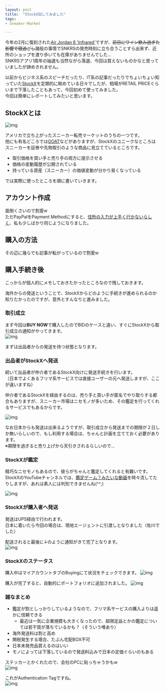 ```yaml
---
layout: post
title:  "StockX試してみました"
tags:
- Sneaker-Market

---
```


今年の2月に復刻された[Air Jordan 6 'Infrared'](https://www.nike.com/jp/launch/t/air-jordan-6-retro-og-infrared/)ですが、~~前日にワイン飲み過ぎた影響で寝過ごし~~諸般の事情でSNKRSの発売時刻に立ち合うことすら出来ず、近所のショップを渡り歩いても在庫がありませんでした…  
SNKRSアプリ1周年の抽選も当然ながら落選、今回は買えないものかなと思っていましたが諦めきれません。

以前からビジネス系のスピーチだったり、IT系の記事だったりでちょいちょい知っていた[StockX](https://stockx.com)を定期的に眺めている日々でしたが、相場がRETAIL PRICEぐらいまで下落したこともあって、今回初めて使ってみました。  
今回は簡単にレポートしてみたいと思います。

## StockXとは
![img](https://watarusuzuki.github.io/assets/images/myshoes/StockX.png)  

アメリカで立ち上がったスニーカー転売マーケットのうちの一つです。  
他にも有名どころでは[GOAT](https://www.goat.com)などがありますが、StockXのユニークなところはスニーカーを証券や先物取引のような商品に見立てているところです。
- 取引価格を買い手と売り手の両方に提示させる
- 価格の変動履歴が公開されている
- 持っている資産（スニーカー）の価値変動が分かり易くなっている

では実際に使ったところを順に書いていきます。

## アカウント作成

面倒くさいので割愛w  
ただPayPalをPayment Methodにすると、[住所の入力が上手く行かないらしく](https://detail.chiebukuro.yahoo.co.jp/qa/question_detail/q11199075366)、私も少しばかり同じようになりました。  


## 購入の方法

その辺に幾らでも記事が転がっているので割愛w

## 購入手続き後

こっからが個人的にメモしておきたかったところなので残しておきます。

海外からの発送ということで、StockXからどのように手続きが進められるのか知りたかったのですが、意外とすんなりと進みました。

### 取引成立

まず今回は**BUY NOW**で購入したのでBIDのケースと違い、すぐにStockXから取引成立の通知がやってきます。  
![img](https://watarusuzuki.github.io/assets/images/myshoes/IMG_0020.PNG)  

まずは出品者からの発送を待つ状態となります。

### 出品者がStockXへ発送

続いて出品者が仲介者であるStockX向けに発送手続きを行います。  
（日本でよくあるフリマ系サービスでは直接ユーザーの元へ発送しますが、ここが違いますね）

仲介者であるStockXを経由するのは、売り手と買い手が匿名でやり取りする都合もありますが、スニーカー市場はニセモノが多いため、その鑑定を行ってくれるサービスでもあるからです。

![img](https://watarusuzuki.github.io/assets/images/myshoes/IMG_0021.PNG)  

なお日本からも発送は出来るようですが、取引成立から発送までの期限が２日しか無いらしいので、もし利用する場合は、ちゃんと計画を立てておく必要があります。  
※期限を過ぎると売り上げから天引きされるらしいので...

### StockXが鑑定

精巧なニセモノもあるので、彼らがちゃんと鑑定してくれると有難いです。  
StockXのYouTubeチャンネルでは、[鑑定ゲーム？みたいな動画](https://www.youtube.com/watch?v=Hy1nhsSSXJI)を時々流してたりしますが、あれは素人には判別できませんね(^^;)  

![img](https://watarusuzuki.github.io/assets/images/myshoes/IMG_0022.PNG)  

### StockXが購入者へ発送

発送はUPS経由で行われます。  
日本に着いたら今回の場合は、現地エージェントに引渡しとなりました（佐川でした）

配送されると最後に↓のように通知がきて完了となります。  
![img](https://watarusuzuki.github.io/assets/images/myshoes/IMG_0023.PNG)  

### StockXのステータス

購入中はマイアカウントタブのBuyingにて状況をチェックできます。
![img](https://watarusuzuki.github.io/assets/images/myshoes/IMG_2273.PNG)  

購入が完了すると、自動的にポートフォリオに追加されました。
![img](https://watarusuzuki.github.io/assets/images/myshoes/IMG_2275.PNG)  

### 雑なまとめ

- 鑑定が割としっかりしているようなので、フリマ系サービスの購入よりは遥かに信頼できる
  - 最近は一気に企業規模も大きくなったので、超限定品とかの鑑定については若干質が落ちているかも？（そういう噂あり）
- 海外発送料は割と高め
- 関税発生する場合、たぶん宅配BOX不可
- 日本未発売品買えるのはいい
- モノによっては下落しているので発送料込みで日本の定価ぐらいのもある

ステッカーとかくれたので、会社のPCに貼っちゃうかもw  
![img](https://watarusuzuki.github.io/assets/images/myshoes/IMG_2261.jpg)  

これがAuthentication Tagですね。  
![img](https://watarusuzuki.github.io/assets/images/myshoes/IMG_2265.jpg)  
